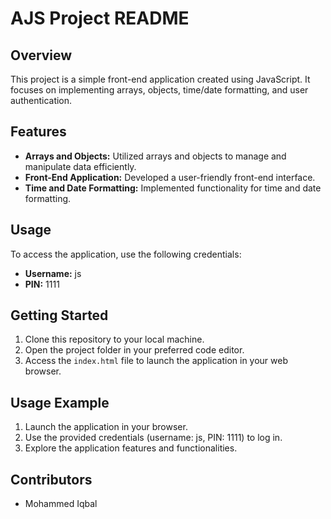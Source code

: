 # AJS Project README

## Overview
This project is a simple front-end application created using JavaScript. It focuses on implementing arrays, objects, time/date formatting, and user authentication.

## Features
- **Arrays and Objects:** Utilized arrays and objects to manage and manipulate data efficiently.
- **Front-End Application:** Developed a user-friendly front-end interface.
- **Time and Date Formatting:** Implemented functionality for time and date formatting.

## Usage
To access the application, use the following credentials:
- **Username:** js
- **PIN:** 1111

## Getting Started
1. Clone this repository to your local machine.
2. Open the project folder in your preferred code editor.
3. Access the `index.html` file to launch the application in your web browser.

## Usage Example
1. Launch the application in your browser.
2. Use the provided credentials (username: js, PIN: 1111) to log in.
3. Explore the application features and functionalities.

## Contributors
- Mohammed Iqbal
